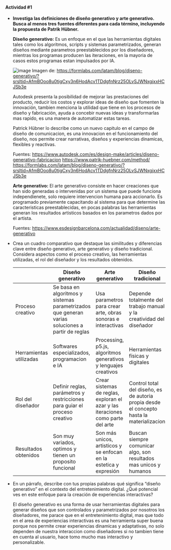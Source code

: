 #### Actividad #1

- **Investiga las definiciones de diseño generativo y arte generativo. Busca al menos tres fuentes diferentes para cada término, incluyendo la propuesta de Patrik Hübner.**
  
  **Diseño generativo:**
  Es un enfoque en el que las herramientas digitales tales como los algoritmos, scripts y sistemas parametrizados, generan diseños mediante parametros preestablecidos por los diseñadores, mientras los programas producen las iteraciones, en la mayoria de casos estos programas estan impulsados por IA. 

  ![image](https://github.com/user-attachments/assets/3ce2ad3d-485e-4d47-a13e-b09a092ff4d5)
  Imagen de: https://formlabs.com/latam/blog/diseno-generativo/?srsltid=AfmBOoo8u0tigCxy3n6HodAcv1TDdgfnNrz25OLvSJWNxgjxxHCJSb3e

  Autodesk presenta la posibilidad de mejorar las prestaciones del producto, reducir los costos y explorar ideas de diseño que fomenten la innovación, tambien menciona la utilidad que tiene en los procesos de diseño y fabricación, ayuda a concebir nuevas ideas y transformarlas mas rapido, es una manera de automatizar estas tareas. 

  Patrick Hübner lo describe como un nuevo capitulo en el campo de diseño de     comunicacion, es una innovacion en el funcionamiento del diseño, nos permite crear narrativas, diseños y experiencias dinamicas, flexibles y reactivas.

  Fuentes: 
https://www.autodesk.com/es/design-make/articles/diseno-generativo-fabricacion
https://www.patrik-huebner.com/method/
https://formlabs.com/latam/blog/diseno-generativo/?srsltid=AfmBOoo8u0tigCxy3n6HodAcv1TDdgfnNrz25OLvSJWNxgjxxHCJSb3e


  **Arte generativo:**
  El arte generativo consiste en hacer creaciones que han sido generadas o intervenidas por un sistema que puede funciona independienete, solo  requiere intervencion humana para accionarlo.
  Es programado previamente capacitando al sistema para que determine las caracteristicas preestablecidas, en pocas palabras las herramientas generan los resultados artisticos basados en los parametros dados por el artista. 
  


  Fuentes: https://www.esdesignbarcelona.com/actualidad/diseno/arte-generativo
  
  

- Crea un cuadro comparativo que destaque las similitudes y diferencias clave entre diseño generativo, arte generativo y diseño tradicional. Considera aspectos como el proceso creativo, las herramientas utilizadas, el rol del diseñador y los resultados obtenidos.

  || Diseño generativo  | Arte generativo | Diseño tradicional |
  |-----------------|--------------------|-----------------|--------------------|
  | Proceso creativo | Se basa en algoritmos y sistemas parametrizados que generan varias soluciones a partir de reglas | Usa parametros para crear arte, obras sonoras e interactivas | Depende totalmente del trabajo manual y la creatividad del diseñador |
  | Herramientas utilizadas | Softwares especializados, programacion e IA | Processing, p5.js, algoritmos generativos y lenguajes creativos | Herramientas físicas y digitales |
  |Rol del diseñador|Definir reglas, parámetros y restricciones para guiar el proceso creativo| Crear sistemas de reglas, exploran el azar y las iteraciones como parte del arte|Control total del diseño, es de autoria propia desde el concepto hasta la materializacion|
  |Resultados obtenidos|Son muy variados, optimos y tienen un proposito funcional| Son más unicos, artisticos y se enfocan en la estetica y expresión| Buscan siempre comunicar algo, son resultados mas unicos y humanos|



- En un párrafo, describe con tus propias palabras qué significa “diseño generativo” en el contexto del entretenimiento digital. ¿Qué potencial ves en este enfoque para la creación de experiencias interactivas?

  El diseño generativo es una forma de usar herramientas digitales para generar diseños que son controlados y parametrizados por nosotros los diseñadores, me parace que en el entretenimiento digital, mas que todo en el area de experiencias interactivas es una herramienta super buena porque nos permite crear experiencias dinamicas y adaptativas, no solo dependen de nuestra interaccion como diseñadores si no tambien tiene en cuenta al usuario, hace tomo mucho mas interactivo y personalizable.
  
